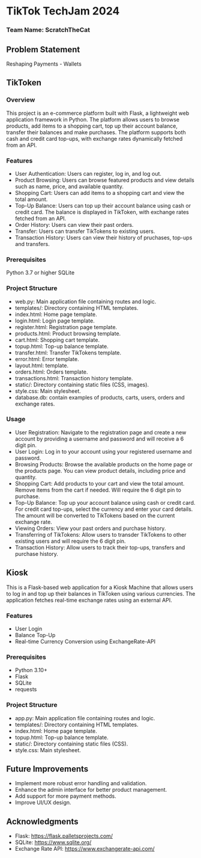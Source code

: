 # TikTok TechJam 2024

### Team Name: ScratchTheCat

## Problem Statement
Reshaping Payments - Wallets

## TikToken

### Overview
This project is an e-commerce platform built with Flask, a lightweight web application framework in Python. The platform allows users to browse products, add items to a shopping cart, top up their account balance, transfer their balances and make purchases. The platform supports both cash and credit card top-ups, with exchange rates dynamically fetched from an API.

### Features
- User Authentication: Users can register, log in, and log out.
- Product Browsing: Users can browse featured products and view details such as name, price, and available quantity.
- Shopping Cart: Users can add items to a shopping cart and view the total amount.
- Top-Up Balance: Users can top up their account balance using cash or credit card. The balance is displayed in TikToken, with exchange rates fetched from an API.
- Order History: Users can view their past orders.
- Transfer: Users can transfer TikTokens to existing users. 
- Transaction History: Users can view their history of pruchases, top-ups and transfers.

### Prerequisites
Python 3.7 or higher
SQLite

### Project Structure
- web.py: Main application file containing routes and logic.
- templates/: Directory containing HTML templates.
- index.html: Home page template.
- login.html: Login page template.
- register.html: Registration page template.
- products.html: Product browsing template.
- cart.html: Shopping cart template.
- topup.html: Top-up balance template.
- transfer.html: Transfer TikTokens template.
- error.html: Error template.
- layout.html: template.
- orders.html: Orders template.
- transactions.html: Transaction history template.
- static/: Directory containing static files (CSS, images).
- style.css: Main stylesheet.
- database.db: contain examples of products, carts, users, orders and exchange rates. 

### Usage
- User Registration:
Navigate to the registration page and create a new account by providing a username and password and will receive a 6 digit pin. 
- User Login:
Log in to your account using your registered username and password.
- Browsing Products:
Browse the available products on the home page or the products page. You can view product details, including price and quantity.
- Shopping Cart:
Add products to your cart and view the total amount. Remove items from the cart if needed. Will require the 6 digit pin to purchase. 
- Top-Up Balance:
Top up your account balance using cash or credit card. For credit card top-ups, select the currency and enter your card details. The amount will be converted to TikTokens based on the current exchange rate.
- Viewing Orders:
View your past orders and purchase history.
- Transferring of TikTokens: 
Allow users to transder TikTokens to other existing users and will require the 6 digit pin. 
- Transaction History:
Allow users to track their top-ups, transfers and purchase history.

## Kiosk
This is a Flask-based web application for a Kiosk Machine that allows users to log in and top up their balances in TikToken using various currencies. The application fetches real-time exchange rates using an external API.

### Features
- User Login
- Balance Top-Up
- Real-time Currency Conversion using ExchangeRate-API

### Prerequisites
- Python 3.10+
- Flask
- SQLite
- requests

### Project Structure
- app.py: Main application file containing routes and logic.
- templates/: Directory containing HTML templates.
- index.html: Home page template.
- topup.html: Top-up balance template.
- static/: Directory containing static files (CSS).
- style.css: Main stylesheet.

## Future Improvements
- Implement more robust error handling and validation.
- Enhance the admin interface for better product management.
- Add support for more payment methods.
- Improve UI/UX design.

## Acknowledgments
- Flask: https://flask.palletsprojects.com/
- SQLite: https://www.sqlite.org/
- Exchange Rate API: https://www.exchangerate-api.com/
